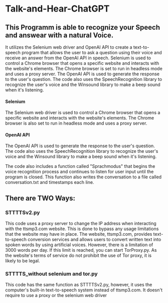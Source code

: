 # Talk-and-Hear-ChatGPT

This Programm is able to recognize your Speech and answear with a natural Voice.
----
It utilizes the Selenium web driver and OpenAI API to create a text-to-speech program that allows the user to ask a question using their voice and receive an answer from the OpenAI API in speech. Selenium is used to control a Chrome browser that opens a specific website and interacts with the website's elements. The Chrome browser is set to run in headless mode and uses a proxy server. The OpenAI API is used to generate the response to the user's question. The code also uses the SpeechRecognition library to recognize the user's voice and the Winsound library to make a beep sound when it's listening.

#### Selenium
The Selenium web driver is used to control a Chrome browser that opens a specific website and interacts with the website's elements. The Chrome browser is also set to run in headless mode and uses a proxy server.

#### OpenAI API
The OpenAI API is used to generate the response to the user's question. The code also uses the SpeechRecognition library to recognize the user's voice and the Winsound library to make a beep sound when it's listening.


The code also includes a function called "Sprachmodus" that begins the voice recognition process and continues to listen for user input until the program is closed. This function also writes the conversation to a file called conversation.txt and timestamps each line.

## There are TWO Ways:

### STTTTSv2.py

This code uses a proxy server to change the IP address when interacting with the ttsmp3.com website. This is done to bypass any usage limitations that the website may have in place. The website, ttsmp3.com, provides text-to-speech conversion services and allows users to convert written text into spoken words by using artificial voices. However, there is a limitation of 3000 words per day. If this limit is reached, you can start TorProxy.py. As the website's terms of service do not prohibit the use of Tor proxy, it is likely to be legal.

### STTTTS_without selenium and tor.py

This code has the same function as STTTTSv2.py, however, it uses the computer's built-in text-to-speech system instead of ttsmp3.com. It doesn't require to use a proxy or the selenium web driver
